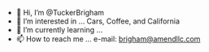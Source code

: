 - 👋 Hi, I’m @TuckerBrigham
- 👀 I’m interested in ... Cars, Coffee, and California
- 🌱 I’m currently learning ... 
- 📫 How to reach me ... e-mail: brigham@amendllc.com

<!---
TuckerBrigham/TuckerBrigham is a ✨ special ✨ repository because its `README.md` (this file) appears on your GitHub profile.
You can click the Preview link to take a look at your changes.
--->

